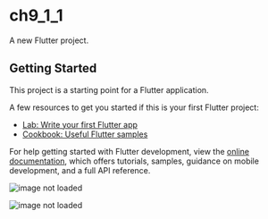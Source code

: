 # ch9_1_1

A new Flutter project.

## Getting Started

This project is a starting point for a Flutter application.

A few resources to get you started if this is your first Flutter project:

- [Lab: Write your first Flutter app](https://docs.flutter.dev/get-started/codelab)
- [Cookbook: Useful Flutter samples](https://docs.flutter.dev/cookbook)

For help getting started with Flutter development, view the
[online documentation](https://docs.flutter.dev/), which offers tutorials,
samples, guidance on mobile development, and a full API reference.

![image not loaded](https://user-images.githubusercontent.com/114163699/222966181-e5c429ab-05db-498b-89fe-c4e17159404c.png)

![image not loaded](https://user-images.githubusercontent.com/114163699/222966177-82c1e9f2-7eb7-46c1-929f-c0eff07b09d7.png)
